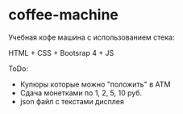 # coffee-machine

Учебная кофе машина с использованием стека:

HTML + CSS + Bootsrap 4 + JS

ToDo:
 - Купюры которые можно "положить" в АТМ
 - Сдача монетками по 1, 2, 5, 10 руб.
 - json файл с текстами дисплея